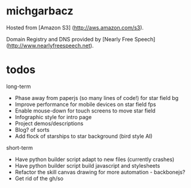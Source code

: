 michgarbacz
===========

Hosted from [Amazon S3] (http://aws.amazon.com/s3).

Domain Registry and DNS provided by [Nearly Free Speech] (http://www.nearlyfreespeech.net).


todos
=====
long-term
* Phase away from paperjs (so many lines of code!) for star field bg
* Improve performance for mobile devices on star field fps
* Enable mouse-down for touch screens to move star field
* Infographic style for intro page
* Project demos/descriptions
* Blog? of sorts
* Add flock of starships to star background (bird style AI)

short-term
* Have python builder script adapt to new files (currently crashes)
* Have python builder script build javascript and stylesheets
* Refactor the skill canvas drawing for more automation - backbonejs?
* Get rid of the gh/so
